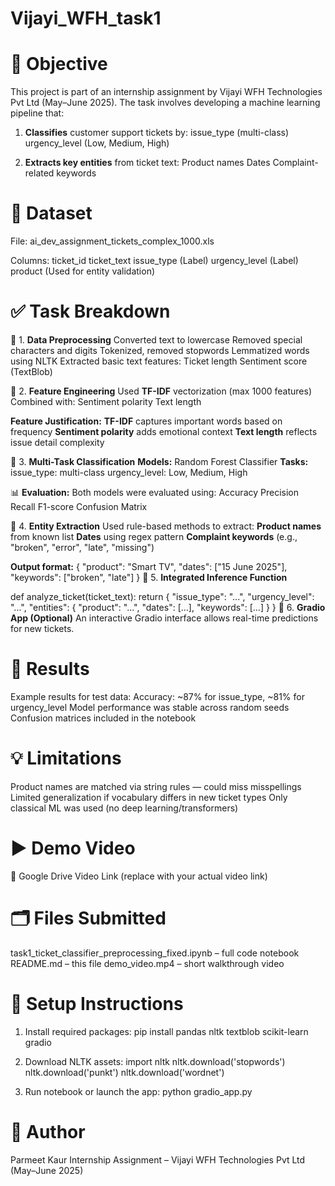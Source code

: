 # Vijayi_WFH_task1

# 📌 Objective
This project is part of an internship assignment by Vijayi WFH Technologies Pvt Ltd (May–June 2025). The task involves developing a machine learning pipeline that:

1. **Classifies** customer support tickets by:
   issue_type (multi-class)
   urgency_level (Low, Medium, High)

2. **Extracts key entities** from ticket text:
   Product names
   Dates
   Complaint-related keywords

# 📂 Dataset
File: ai_dev_assignment_tickets_complex_1000.xls

Columns:
ticket_id
ticket_text
issue_type (Label)
urgency_level (Label)
product (Used for entity validation)

# ✅ Task Breakdown
🔹 1. **Data Preprocessing**
Converted text to lowercase
Removed special characters and digits
Tokenized, removed stopwords
Lemmatized words using NLTK
Extracted basic text features:
  Ticket length
  Sentiment score (TextBlob)

🔹 2. **Feature Engineering**
Used **TF-IDF** vectorization (max 1000 features)
Combined with:
  Sentiment polarity
  Text length

**Feature Justification:**
**TF-IDF** captures important words based on frequency
**Sentiment polarity** adds emotional context
**Text length** reflects issue detail complexity

🔹 3. **Multi-Task Classification**
**Models:** Random Forest Classifier
**Tasks:**
  issue_type: multi-class
  urgency_level: Low, Medium, High

📊 **Evaluation:**
Both models were evaluated using:
  Accuracy
  Precision
  Recall
  F1-score
  Confusion Matrix

🔹 4. **Entity Extraction**
Used rule-based methods to extract:
**Product names** from known list
**Dates** using regex pattern
**Complaint keywords** (e.g., "broken", "error", "late", "missing")

**Output format:**
{
  "product": "Smart TV",
  "dates": ["15 June 2025"],
  "keywords": ["broken", "late"]
}
🔹 5. **Integrated Inference Function**

def analyze_ticket(ticket_text):
    return {
        "issue_type": "...",
        "urgency_level": "...",
        "entities": {
            "product": "...",
            "dates": [...],
            "keywords": [...]
        }
    }
🔹 6. **Gradio App (Optional)**
An interactive Gradio interface allows real-time predictions for new tickets.

# 🧪 Results
Example results for test data:
  Accuracy: ~87% for issue_type, ~81% for urgency_level
  Model performance was stable across random seeds
  Confusion matrices included in the notebook

# 💡 Limitations
Product names are matched via string rules — could miss misspellings
Limited generalization if vocabulary differs in new ticket types
Only classical ML was used (no deep learning/transformers)

# ▶️ Demo Video
🔗 Google Drive Video Link (replace with your actual video link)

# 🗂️ Files Submitted

task1_ticket_classifier_preprocessing_fixed.ipynb – full code notebook
README.md – this file
demo_video.mp4 – short walkthrough video

# 🔧 Setup Instructions
1. Install required packages:
   pip install pandas nltk textblob scikit-learn gradio

2. Download NLTK assets:
   import nltk
   nltk.download('stopwords')
   nltk.download('punkt')
   nltk.download('wordnet')

3. Run notebook or launch the app:
   python gradio_app.py

# 🙋 Author
Parmeet Kaur
Internship Assignment – Vijayi WFH Technologies Pvt Ltd (May–June 2025)

